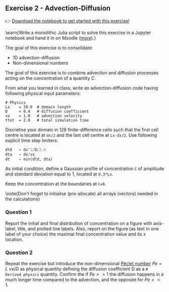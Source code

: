 <!--This file was generated, do not modify it.-->
## Exercise 2 - **Advection-Diffusion**

👉 [Download the notebook to get started with this exercise!](https://github.com/eth-vaw-glaciology/course-101-0250-00/blob/main/exercise-notebooks/notebooks/lecture2_ex2.ipynb)

\warn{Write a monolithic Julia script to solve this exercise in a Jupyter notebook and hand it in on Moodle ([more](/homework)).}

The goal of this exercise is to consolidate:
- 1D advection-diffusion
- Non-dimensional numbers

The goal of this exercise is to combine advection and diffusion processes acting on the concentration of a quantity $C$.

From what you learned in class, write an advection-diffusion code having following physical input parameters:

```
# Physics
Lx    = 10.0  # domain length
D     = 0.4   # diffusion coefficient
vx    = 1.0   # advection velocity
ttot  = 2.0   # total simulation time
```

Discretise your domain in 128 finite-difference cells such that the first cell centre is located at `dx/2` and the last cell centre at `Lx-dx/2`. Use following explicit time step limiters:

```julia
dtd   = dx^2/D/2.6
dta   = dx/vx
dt    = min(dtd, dta)
```

As initial condition, define a Gaussian profile of concentration `C` of amplitude and standard deviation equal to 1, located at `0.3*Lx`.

Keep the concentration at the boundaries at `C=0`.

\note{Don't forget to initialise (pre-allocate) all arrays (vectors) needed in the calculations}

### Question 1

Report the initial and final distribution of concentration on a figure with axis-label, title, and plotted line labels. Also, report on the figure (as text in one label of your choice) the maximal final concentration value and its x location.

### Question 2

Repeat the exercise but introduce the non-dimensional [Péclet number](https://en.wikipedia.org/wiki/Péclet_number) $Pe = L~vx/D$ as physical quantity defining the diffusion coefficient D as a `# Derived physics` quantity. Confirm the if $Pe >> 1$ the diffusion happens in a much longer time compared to the advection, and the opposite for $Pe << 1$.

